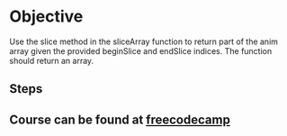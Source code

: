 # Objective
Use the slice method in the sliceArray function to return part of the anim array given the provided beginSlice and endSlice indices. The function should return an array.

## Steps


## Course can be found at [freecodecamp](https://www.freecodecamp.org/learn/javascript-algorithms-and-data-structures/functional-programming/return-part-of-an-array-using-the-slice-method)